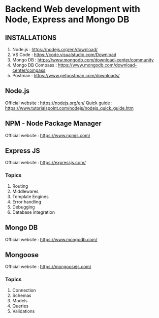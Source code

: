 # Backend Web development with Node, Express and Mongo DB

## INSTALLATIONS
1. Node.js  : https://nodejs.org/en/download/ 
2. VS Code  : https://code.visualstudio.com/Download
3. Mongo DB : https://www.mongodb.com/download-center/community
4. Mongo DB Compass : https://www.mongodb.com/download-center/compass
5. Postman  : https://www.getpostman.com/downloads/


## Node.js
Official website : https://nodejs.org/en/
Quick guide : https://www.tutorialspoint.com/nodejs/nodejs_quick_guide.htm


## NPM - Node Package Manager
Official website : https://www.npmjs.com/


## Express JS
Official website : https://expressjs.com/
### Topics
1. Routing
2. Middlewares
3. Template Engines
4. Error handling
5. Debugging
6. Database integration


## Mongo DB
Official website : https://www.mongodb.com/


## Mongoose
Official website : https://mongoosejs.com/
### Topics
1. Connection
2. Schemas
3. Models
4. Queries
5. Validations